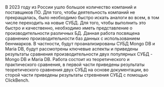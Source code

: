 В 2023 году из России ушло большое количество компаний и поставщиков ПО. Для того, чтобы деятельность компаний не прекращалась, было необходимо быстро искать аналоги во всем, в том числе переходить на новые СУБД. Для того, чтобы выполнить это быстро и качественно, необходимо иметь представление о производительности различных БД. Данная работа посвящена сравнению производительности баз данных с использованием бенчмарков. В частности, будут проанализированы СУБД Mongo DB и Maria DB, будут рассмотрены ключевые аспекты и приведены результаты сравнения производительности двух популярных СУБД - Mongo DB и Maria DB. Работа состоит из теоретического и практического сравнения, в первой части приведены результаты теоретического сравнения двух СУБД на основе документации, во сторой части приведены результаты стревнения СУБД с помощью ClickBench. 
